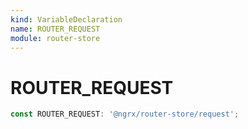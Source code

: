 ```yaml
---
kind: VariableDeclaration
name: ROUTER_REQUEST
module: router-store
---
```


# ROUTER_REQUEST

```ts
const ROUTER_REQUEST: '@ngrx/router-store/request';
```
